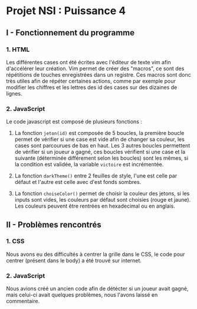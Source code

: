 # Projet NSI : Puissance 4

## I - Fonctionnement du programme 
### 1. HTML
Les différentes cases ont été écrites avec l'éditeur de texte vim afin d'accélérer leur création. Vim permet de créer des "macros", ce sont des répétitions de touches enregistrées dans un registre. Ces macros sont donc très utiles afin de répéter certaines actions, comme par exemple pour modifier les chiffres et les lettres des id des cases sur des dizaines de lignes.

### 2. JavaScript
Le code javascript est composé de plusieurs fonctions :

1. La fonction ``jeton(id)`` est composée de 5 boucles, la première boucle permet de vérifier si une case est vide afin de changer sa couleur, les cases sont parcourues de bas en haut. Les 3 autres boucles permettent de vérifier si un joueur a gagné, ces boucles vérifient si une case et la suivante (déterminée différement selon les boucles) sont les mêmes, si la condition est validée, la variable ``victoire`` est incrémentée.

2. La fonction ``darkTheme()`` entre 2 feuilles de style, l'une est celle par défaut et l'autre est celle avec d'est fonds sombres.

3. La fonction ``choiseColor()`` permet de choisir la couleur des jetons, si les inputs sont vides, les couleurs par défaut sont choisies (rouge et jaune). Les couleurs peuvent être rentrées en hexadecimal ou en anglais.

## II - Problèmes rencontrés
### 1. CSS
Nous avons eu des difficultés à centrer la grille dans le CSS, le code pour centrer (présent dans le body) a été trouvé sur internet.

### 2. JavaScript
Nous avions créé un ancien code afin de détécter si un joueur avait gagné, mais celui-ci avait quelques problèmes, nous l'avons laissé en commentaire.

